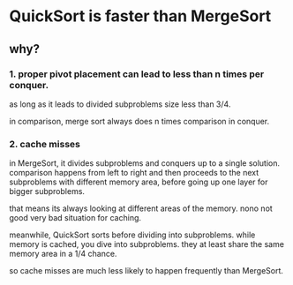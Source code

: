 # QuickSort is faster than MergeSort
## why?
### 1. proper pivot placement can lead to less than n times per conquer.
as long as it leads to divided subproblems size less than 3/4.

in comparison, merge sort always does n times comparison in conquer.
### 2. cache misses
in MergeSort, it divides subproblems and conquers up to a single solution. comparison happens from left to right and then proceeds to the next subproblems with different memory area, before going up one layer for bigger subproblems.

that means its always looking at different areas of the memory. nono not good very bad situation for caching.

meanwhile, QuickSort sorts before dividing into subproblems. while memory is cached, you dive into subproblems. they at least share the same memory area in a 1/4 chance.

so cache misses are much less likely to happen frequently than MergeSort.
